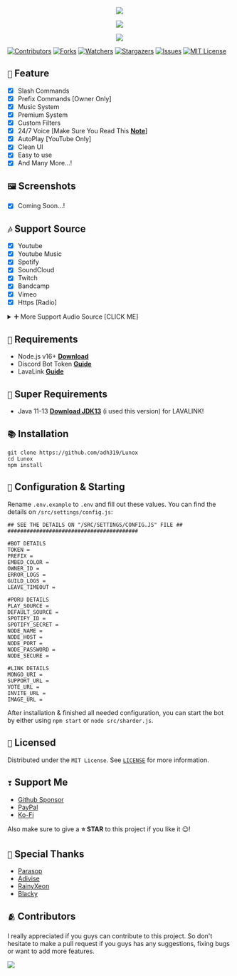 <p align="center">
<img src="https://capsule-render.vercel.app/api?type=waving&color=gradient&height=200&section=header&text=Lunox&fontSize=80&fontAlignY=35&animation=twinkling&fontColor=gradient"/> </a> 
</p>

<p align="center"> 
  <a href="https://ko-fi.com/adh319" target="_blank"> <img src="https://ko-fi.com/img/githubbutton_sm.svg"/> </a> 
</p>

<p align="center"> 
  <a href="https://discord.gg/kNdSkHchzH" target="_blank"> <img src="https://discordapp.com/api/guilds/1025846112399138917/widget.png?style=banner2"/> </a> 
</p>

[![Contributors][contributors-shield]][contributors-url]
[![Forks][forks-shield]][forks-url]
[![Watchers][watchers-shield]][watchers-url]
[![Stargazers][stars-shield]][stars-url]
[![Issues][issues-shield]][issues-url]
[![MIT License][license-shield]][license-url]

## `📑` Feature
- [x] Slash Commands
- [x] Prefix Commands [Owner Only]
- [x] Music System
- [x] Premium System
- [x] Custom Filters
- [x] 24/7 Voice [Make Sure You Read This **[Note](https://github.com/adh319/Lunox/commit/b4880fb419d9136f96c90411e9b9c2c3c984b384)**]
- [x] AutoPlay [YouTube Only]
- [x] Clean UI
- [x] Easy to use
- [x] And Many More...!

## `🖼️` Screenshots
- [x] Coming Soon...!

## `🎶` Support Source
- [x] Youtube
- [x] Youtube Music
- [x] Spotify
- [x] SoundCloud
- [x] Twitch
- [x] Bandcamp
- [x] Vimeo
- [x] Https [Radio]

<details><summary>➕ More Support Audio Source [CLICK ME]</summary>
<p>

## `🎶` More Support **Audio** Source (Require: LavaLink v3.6.x [Recomended v3.6.2])
- [x] [LavaSrc](https://github.com/TopiSenpai/LavaSrc)
- Spotify 
- Deezer
- Apple
- Yandex

- [x] [skybot-lavalink-plugin](https://github.com/DuncteBot/skybot-lavalink-plugin)
- Mixcloud
- Ocremix
- Clyp
- Reddit
- Getyarn
- TikTok
- PornHub
- Soundgasm

</p>
</details>

## `📎` Requirements

- Node.js v16+ **[Download](https://nodejs.org/en/download/)** 
- Discord Bot Token **[Guide](https://discordjs.guide/preparations/setting-up-a-bot-application.html#creating-your-bot)**
- LavaLink **[Guide](https://github.com/freyacodes/lavalink)**

## `🛑` Super Requirements 

- Java 11-13 **[Download JDK13](http://www.mediafire.com/file/m6gk7aoq96db8g0/file)** (i used this version) for LAVALINK!

## `📚` Installation

```
git clone https://github.com/adh319/Lunox
cd Lunox
npm install
```

## `📄` Configuration & Starting

Rename `.env.example` to `.env` and fill out these values. You can find the details on `/src/settings/config.js`:

```#########################################
## SEE THE DETAILS ON "/SRC/SETTINGS/CONFIG.JS" FILE ##
#########################################

#BOT DETAILS
TOKEN = 
PREFIX = 
EMBED_COLOR = 
OWNER_ID = 
ERROR_LOGS = 
GUILD_LOGS = 
LEAVE_TIMEOUT = 

#PORU DETAILS
PLAY_SOURCE = 
DEFAULT_SOURCE = 
SPOTIFY_ID = 
SPOTIFY_SECRET = 
NODE_NAME = 
NODE_HOST = 
NODE_PORT = 
NODE_PASSWORD = 
NODE_SECURE = 

#LINK DETAILS
MONGO_URI = 
SUPPORT_URL = 
VOTE_URL = 
INVITE_URL = 
IMAGE_URL = 
```
After installation & finished all needed configuration, you can start the bot by either using `npm start` or `node src/sharder.js`.

## `🪪` Licensed

Distributed under the `MIT License`. See [`LICENSE`](https://github.com/adh319/Lunox/blob/main/LICENSE) for more information.

## `❣` Support Me

- [Github Sponsor](https://github.com/sponsors/adh319)
- [PayPal](https://paypal.me/dh319)
- [Ko-Fi](https://ko-fi.com/adh319)

Also make sure to give a **⭐ STAR** to this project if you like it 😉!

## `👏` Special Thanks

- [Parasop](https://github.com/parasop)
- [Adivise](https://github.com/Adivise)
- [RainyXeon](https://github.com/RainyXeon)
- [Blacky](https://github.com/brblacky)

## `🫂` Contributors

I really appreciated if you guys can contribute to this project. So don't hesitate to make a pull request if you guys has any suggestions, fixing bugs or want to add more features.

<a href="https://github.com/adh319/Lunox/graphs/contributors">
  <img src="https://contributors-img.web.app/image?repo=adh319/Lunox" />
</a>

[contributors-shield]: https://img.shields.io/github/contributors/adh319/Lunox.svg?style=for-the-badge
[contributors-url]: https://github.com/adh319/Lunox/graphs/contributors
[forks-shield]: https://img.shields.io/github/forks/adh319/Lunox.svg?style=for-the-badge
[forks-url]: https://github.com/adh319/Lunox/network/members
[watchers-shield]: https://img.shields.io/github/watchers/adh319/Lunox?style=for-the-badge
[watchers-url]: https://github.com/adh319/Lunox
[stars-shield]: https://img.shields.io/github/stars/adh319/Lunox.svg?style=for-the-badge
[stars-url]: https://github.com/adh319/Lunox/stargazers
[issues-shield]: https://img.shields.io/github/issues/adh319/Lunox.svg?style=for-the-badge
[issues-url]: https://github.com/adh319/Lunox/issues
[license-shield]: https://img.shields.io/github/license/adh319/Lunox.svg?style=for-the-badge
[license-url]: https://github.com/adh319/Lunox/blob/main/LICENSE
[spon-img]: https://media.discordapp.net/attachments/979364157541462066/982734017671606322/Vultr_Logo_Download_Vector.png
